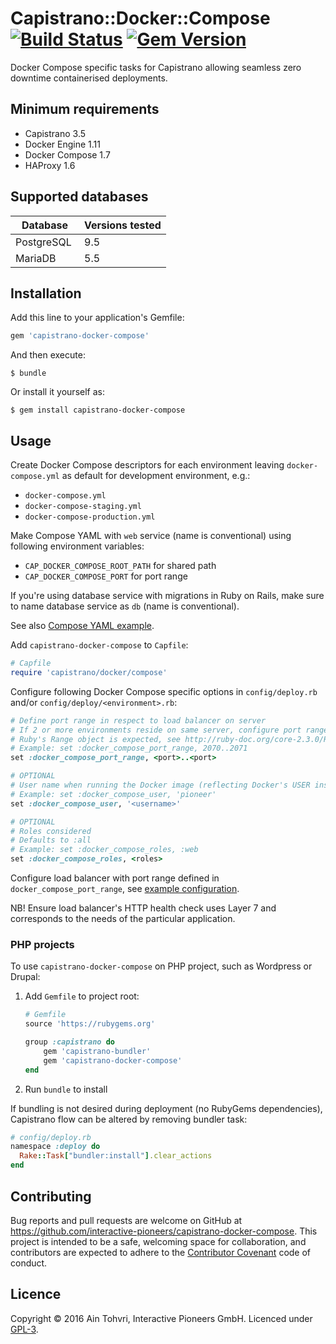 # Capistrano::Docker::Compose [![Build Status](https://travis-ci.org/interactive-pioneers/capistrano-docker-compose.svg?branch=master)](https://travis-ci.org/interactive-pioneers/capistrano-docker-compose) [![Gem Version](https://badge.fury.io/rb/capistrano-docker-compose.svg)](https://badge.fury.io/rb/capistrano-docker-compose)

Docker Compose specific tasks for Capistrano allowing seamless zero downtime containerised deployments.

## Minimum requirements

- Capistrano 3.5
- Docker Engine 1.11
- Docker Compose 1.7
- HAProxy 1.6

## Supported databases

| Database    | Versions tested |
| --------    | --------------- |
| PostgreSQL  | 9.5             |
| MariaDB     | 5.5             |

## Installation

Add this line to your application's Gemfile:

```ruby
gem 'capistrano-docker-compose'
```

And then execute:

    $ bundle

Or install it yourself as:

    $ gem install capistrano-docker-compose

## Usage

Create Docker Compose descriptors for each environment leaving `docker-compose.yml` as default for development environment, e.g.:

  - `docker-compose.yml`
  - `docker-compose-staging.yml`
  - `docker-compose-production.yml`

Make Compose YAML with `web` service (name is conventional) using following environment variables:

- `CAP_DOCKER_COMPOSE_ROOT_PATH` for shared path
- `CAP_DOCKER_COMPOSE_PORT` for port range

If you're using database service with migrations in Ruby on Rails, make sure to name database service as `db` (name is conventional).

See also [Compose YAML example](https://github.com/interactive-pioneers/capistrano-docker-compose/blob/master/docker-compose-staging.example.yml).

Add `capistrano-docker-compose` to `Capfile`:

``` ruby
# Capfile
require 'capistrano/docker/compose'
```

Configure following Docker Compose specific options in `config/deploy.rb` and/or `config/deploy/<environment>.rb`:

```ruby
# Define port range in respect to load balancer on server
# If 2 or more environments reside on same server, configure port range as per environment
# Ruby's Range object is expected, see http://ruby-doc.org/core-2.3.0/Range.html
# Example: set :docker_compose_port_range, 2070..2071
set :docker_compose_port_range, <port>..<port>

# OPTIONAL
# User name when running the Docker image (reflecting Docker's USER instruction)
# Example: set :docker_compose_user, 'pioneer'
set :docker_compose_user, '<username>'

# OPTIONAL
# Roles considered
# Defaults to :all
# Example: set :docker_compose_roles, :web
set :docker_compose_roles, <roles>
```

Configure load balancer with port range defined in `docker_compose_port_range`, see [example configuration](https://github.com/interactive-pioneers/capistrano-docker-compose/blob/master/haproxy.example.cfg).

NB! Ensure load balancer's HTTP health check uses Layer 7 and corresponds to the needs of the particular application.

### PHP projects

To use `capistrano-docker-compose` on PHP project, such as Wordpress or Drupal:

1. Add `Gemfile` to project root:

	```ruby
	# Gemfile
	source 'https://rubygems.org'

	group :capistrano do
		gem 'capistrano-bundler'
		gem 'capistrano-docker-compose'
	end
	```
2. Run `bundle` to install

If bundling is not desired during deployment (no RubyGems dependencies), Capistrano flow can be altered by removing bundler task:

```ruby
# config/deploy.rb
namespace :deploy do
  Rake::Task["bundler:install"].clear_actions
end
```

## Contributing

Bug reports and pull requests are welcome on GitHub at https://github.com/interactive-pioneers/capistrano-docker-compose. This project is intended to be a safe, welcoming space for collaboration, and contributors are expected to adhere to the [Contributor Covenant](http://contributor-covenant.org) code of conduct.

## Licence

Copyright © 2016 Ain Tohvri, Interactive Pioneers GmbH. Licenced under [GPL-3](https://github.com/interactive-pioneers/capistrano-docker-compose/blob/master/LICENSE).
